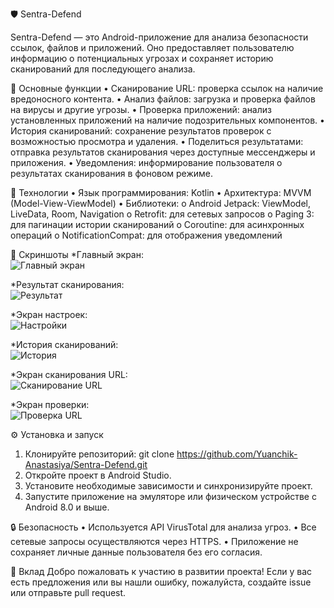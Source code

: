 🛡️ Sentra-Defend

Sentra-Defend — это Android-приложение для анализа безопасности ссылок, файлов и приложений. Оно предоставляет пользователю информацию о потенциальных угрозах и сохраняет историю сканирований для последующего анализа.

🚀 Основные функции
•	Сканирование URL: проверка ссылок на наличие вредоносного контента.
•	Анализ файлов: загрузка и проверка файлов на вирусы и другие угрозы.
•	Проверка приложений: анализ установленных приложений на наличие подозрительных компонентов.
•	История сканирований: сохранение результатов проверок с возможностью просмотра и удаления.
•	Поделиться результатами: отправка результатов сканирования через доступные мессенджеры и приложения.
•	Уведомления: информирование пользователя о результатах сканирования в фоновом режиме.

🧩 Технологии
•	Язык программирования: Kotlin
•	Архитектура: MVVM (Model-View-ViewModel)
•	Библиотеки:
o	Android Jetpack: ViewModel, LiveData, Room, Navigation
o	Retrofit: для сетевых запросов
o	Paging 3: для пагинации истории сканирований
o	Coroutine: для асинхронных операций
o	NotificationCompat: для отображения уведомлений

📱 Скриншоты
*Главный экран:  
![Главный экран](screenshots/main-screen.jpg)

*Результат сканирования:  
![Результат](screenshots/result-screen.jpg)

*Экран настроек:  
![Настройки](screenshots/settings-screen.jpg)

*История сканирований:  
![История](screenshots/history-screen.jpg)

*Экран сканирования URL:  
![Сканирование URL](screenshots/URL-scan-screen.jpg)

*Экран проверки:  
![Проверка URL](screenshots/verification-screen.jpg)

⚙️ Установка и запуск
1.	Клонируйте репозиторий:
git clone https://github.com/Yuanchik-Anastasiya/Sentra-Defend.git
2.	Откройте проект в Android Studio.
3.	Установите необходимые зависимости и синхронизируйте проект.
4.	Запустите приложение на эмуляторе или физическом устройстве с Android 8.0 и выше.

🔒 Безопасность
•	Используется API VirusTotal для анализа угроз.
•	Все сетевые запросы осуществляются через HTTPS.
•	Приложение не сохраняет личные данные пользователя без его согласия.

🤝 Вклад
Добро пожаловать к участию в развитии проекта! Если у вас есть предложения или вы нашли ошибку, пожалуйста, создайте issue или отправьте pull request.
